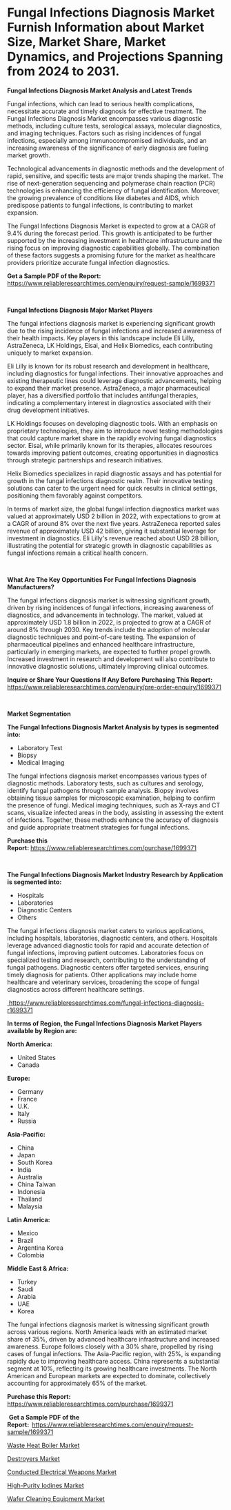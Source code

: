 <p><h1>Fungal Infections Diagnosis Market Furnish Information about Market Size, Market Share, Market Dynamics, and Projections Spanning from 2024 to 2031.</h1></p><p><strong>Fungal Infections Diagnosis Market Analysis and Latest Trends</strong></p>
<p><p>Fungal infections, which can lead to serious health complications, necessitate accurate and timely diagnosis for effective treatment. The Fungal Infections Diagnosis Market encompasses various diagnostic methods, including culture tests, serological assays, molecular diagnostics, and imaging techniques. Factors such as rising incidences of fungal infections, especially among immunocompromised individuals, and an increasing awareness of the significance of early diagnosis are fueling market growth. </p><p>Technological advancements in diagnostic methods and the development of rapid, sensitive, and specific tests are major trends shaping the market. The rise of next-generation sequencing and polymerase chain reaction (PCR) technologies is enhancing the efficiency of fungal identification. Moreover, the growing prevalence of conditions like diabetes and AIDS, which predispose patients to fungal infections, is contributing to market expansion.</p><p>The Fungal Infections Diagnosis Market is expected to grow at a CAGR of 9.4% during the forecast period. This growth is anticipated to be further supported by the increasing investment in healthcare infrastructure and the rising focus on improving diagnostic capabilities globally. The combination of these factors suggests a promising future for the market as healthcare providers prioritize accurate fungal infection diagnostics.</p></p>
<p><strong>Get a Sample PDF of the Report:&nbsp;</strong> <a href="https://www.reliableresearchtimes.com/enquiry/request-sample/1699371?utm_campaign=1629&utm_medium=2&utm_source=Github&utm_content=ia&utm_term=20102024&utm_id=fungal-infections-diagnosis">https://www.reliableresearchtimes.com/enquiry/request-sample/1699371</a></p>
<p>&nbsp;</p>
<p><strong>Fungal Infections Diagnosis Major Market Players</strong></p>
<p><p>The fungal infections diagnosis market is experiencing significant growth due to the rising incidence of fungal infections and increased awareness of their health impacts. Key players in this landscape include Eli Lilly, AstraZeneca, LK Holdings, Eisai, and Helix Biomedics, each contributing uniquely to market expansion.</p><p>Eli Lilly is known for its robust research and development in healthcare, including diagnostics for fungal infections. Their innovative approaches and existing therapeutic lines could leverage diagnostic advancements, helping to expand their market presence. AstraZeneca, a major pharmaceutical player, has a diversified portfolio that includes antifungal therapies, indicating a complementary interest in diagnostics associated with their drug development initiatives.</p><p>LK Holdings focuses on developing diagnostic tools. With an emphasis on proprietary technologies, they aim to introduce novel testing methodologies that could capture market share in the rapidly evolving fungal diagnostics sector. Eisai, while primarily known for its therapies, allocates resources towards improving patient outcomes, creating opportunities in diagnostics through strategic partnerships and research initiatives.</p><p>Helix Biomedics specializes in rapid diagnostic assays and has potential for growth in the fungal infections diagnostic realm. Their innovative testing solutions can cater to the urgent need for quick results in clinical settings, positioning them favorably against competitors.</p><p>In terms of market size, the global fungal infection diagnostics market was valued at approximately USD 2 billion in 2022, with expectations to grow at a CAGR of around 8% over the next five years. AstraZeneca reported sales revenue of approximately USD 42 billion, giving it substantial leverage for investment in diagnostics. Eli Lilly's revenue reached about USD 28 billion, illustrating the potential for strategic growth in diagnostic capabilities as fungal infections remain a critical health concern.</p></p>
<p>&nbsp;</p>
<p><strong>What Are The Key Opportunities For Fungal Infections Diagnosis Manufacturers?</strong></p>
<p><p>The fungal infections diagnosis market is witnessing significant growth, driven by rising incidences of fungal infections, increasing awareness of diagnostics, and advancements in technology. The market, valued at approximately USD 1.8 billion in 2022, is projected to grow at a CAGR of around 8% through 2030. Key trends include the adoption of molecular diagnostic techniques and point-of-care testing. The expansion of pharmaceutical pipelines and enhanced healthcare infrastructure, particularly in emerging markets, are expected to further propel growth. Increased investment in research and development will also contribute to innovative diagnostic solutions, ultimately improving clinical outcomes.</p></p>
<p><strong>Inquire or Share Your Questions If Any Before Purchasing This Report:</strong> <a href="https://www.reliableresearchtimes.com/enquiry/pre-order-enquiry/1699371?utm_campaign=1629&utm_medium=2&utm_source=Github&utm_content=ia&utm_term=20102024&utm_id=fungal-infections-diagnosis">https://www.reliableresearchtimes.com/enquiry/pre-order-enquiry/1699371</a></p>
<p>&nbsp;</p>
<p><strong>Market Segmentation</strong></p>
<p><strong>The Fungal Infections Diagnosis Market Analysis by types is segmented into:</strong></p>
<p><ul><li>Laboratory Test</li><li>Biopsy</li><li>Medical Imaging</li></ul></p>
<p><p>The fungal infections diagnosis market encompasses various types of diagnostic methods. Laboratory tests, such as cultures and serology, identify fungal pathogens through sample analysis. Biopsy involves obtaining tissue samples for microscopic examination, helping to confirm the presence of fungi. Medical imaging techniques, such as X-rays and CT scans, visualize infected areas in the body, assisting in assessing the extent of infections. Together, these methods enhance the accuracy of diagnosis and guide appropriate treatment strategies for fungal infections.</p></p>
<p><strong>Purchase this Report:&nbsp;</strong><a href="https://www.reliableresearchtimes.com/purchase/1699371?utm_campaign=1629&utm_medium=2&utm_source=Github&utm_content=ia&utm_term=20102024&utm_id=fungal-infections-diagnosis">https://www.reliableresearchtimes.com/purchase/1699371</a></p>
<p>&nbsp;</p>
<p><strong>The Fungal Infections Diagnosis Market Industry Research by Application is segmented into:</strong></p>
<p><ul><li>Hospitals</li><li>Laboratories</li><li>Diagnostic Centers</li><li>Others</li></ul></p>
<p><p>The fungal infections diagnosis market caters to various applications, including hospitals, laboratories, diagnostic centers, and others. Hospitals leverage advanced diagnostic tools for rapid and accurate detection of fungal infections, improving patient outcomes. Laboratories focus on specialized testing and research, contributing to the understanding of fungal pathogens. Diagnostic centers offer targeted services, ensuring timely diagnosis for patients. Other applications may include home healthcare and veterinary services, broadening the scope of fungal diagnostics across different healthcare settings.</p></p>
<p><a href="https://www.reliableresearchtimes.com/fungal-infections-diagnosis-r1699371?utm_campaign=1629&utm_medium=2&utm_source=Github&utm_content=ia&utm_term=20102024&utm_id=fungal-infections-diagnosis">&nbsp;https://www.reliableresearchtimes.com/fungal-infections-diagnosis-r1699371</a></p>
<p><strong>In terms of Region, the Fungal Infections Diagnosis Market Players available by Region are:</strong></p>
<p>
    <p> <strong> North America: </strong>
        <ul>
            <li>United States</li>
            <li>Canada</li>
        </ul>
        </p> 
    <p> <strong> Europe: </strong>
        <ul>
            <li>Germany</li>
            <li>France</li>
            <li>U.K.</li>
            <li>Italy</li>
            <li>Russia</li>
        </ul>
        </p> 
    <p> <strong> Asia-Pacific: </strong>
        <ul>
            <li>China</li>
            <li>Japan</li>
            <li>South Korea</li>
            <li>India</li>
            <li>Australia</li>
            <li>China Taiwan</li>
            <li>Indonesia</li>
            <li>Thailand</li>
            <li>Malaysia</li>
        </ul>
        </p> 
    <p> <strong> Latin America: </strong>
        <ul>
            <li>Mexico</li>
            <li>Brazil</li>
            <li>Argentina Korea</li>
            <li>Colombia</li>
        </ul>
        </p> 
    <p> <strong> Middle East & Africa: </strong>
        <ul>
            <li>Turkey</li>
            <li>Saudi</li>
            <li>Arabia</li>
            <li>UAE</li>
            <li>Korea</li>
        </ul>
    </p>
    </p>
<p><p>The fungal infections diagnosis market is witnessing significant growth across various regions. North America leads with an estimated market share of 35%, driven by advanced healthcare infrastructure and increased awareness. Europe follows closely with a 30% share, propelled by rising cases of fungal infections. The Asia-Pacific region, with 25%, is expanding rapidly due to improving healthcare access. China represents a substantial segment at 10%, reflecting its growing healthcare investments. The North American and European markets are expected to dominate, collectively accounting for approximately 65% of the market.</p></p>
<p><strong>Purchase this Report: </strong><a href="https://www.reliableresearchtimes.com/purchase/1699371?utm_campaign=1629&utm_medium=2&utm_source=Github&utm_content=ia&utm_term=20102024&utm_id=fungal-infections-diagnosis">https://www.reliableresearchtimes.com/purchase/1699371</a></p>
<p>&nbsp;<strong>Get a Sample PDF of the Report:&nbsp;&nbsp;</strong><a href="https://www.reliableresearchtimes.com/enquiry/request-sample/1699371?utm_campaign=1629&utm_medium=2&utm_source=Github&utm_content=ia&utm_term=20102024&utm_id=fungal-infections-diagnosis">https://www.reliableresearchtimes.com/enquiry/request-sample/1699371</a></p>
<p><strong></strong></p>
<p><p><a href="https://www.linkedin.com/pulse/waste-heat-boiler-market-research-report-exploring-size-revenue-ovf7e?utm_campaign=1629&utm_medium=2&utm_source=Github&utm_content=ia&utm_term=20102024&utm_id=fungal-infections-diagnosis">Waste Heat Boiler Market</a></p><p><a href="https://www.linkedin.com/pulse/destroyers-market-maturity-analysis-regional-disparities-eyrge?utm_campaign=1629&utm_medium=2&utm_source=Github&utm_content=ia&utm_term=20102024&utm_id=fungal-infections-diagnosis">Destroyers Market</a></p><p><a href="https://www.linkedin.com/pulse/future-innovation-global-conducted-electrical-weapons-zqake?utm_campaign=1629&utm_medium=2&utm_source=Github&utm_content=ia&utm_term=20102024&utm_id=fungal-infections-diagnosis">Conducted Electrical Weapons Market</a></p><p><a href="https://github.com/MatthewHernandez403/Market-Research-Report-List-1/blob/main/high-purity-iodines-market.md?utm_campaign=1629&utm_medium=2&utm_source=Github&utm_content=ia&utm_term=20102024&utm_id=fungal-infections-diagnosis">High-Purity Iodines Market</a></p><p><a href="https://www.linkedin.com/pulse/wafer-cleaning-equipment-market-refracting-trends-consumer-behaviors-l0nze?utm_campaign=1629&utm_medium=2&utm_source=Github&utm_content=ia&utm_term=20102024&utm_id=fungal-infections-diagnosis">Wafer Cleaning Equipment Market</a></p></p>